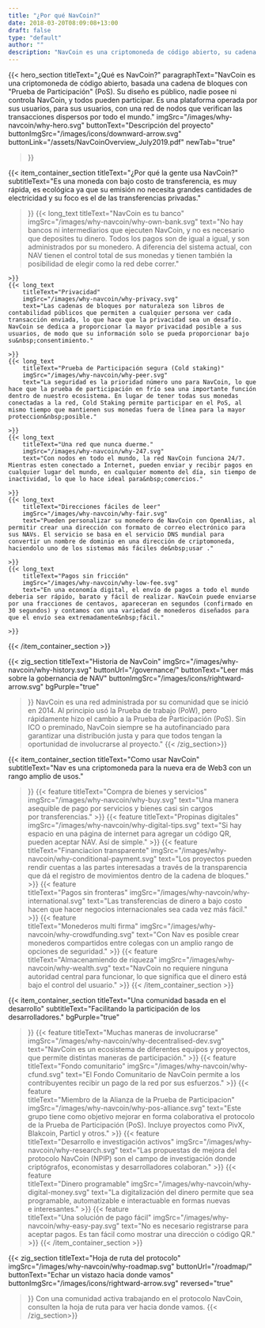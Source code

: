 ```yaml
---
title: "¿Por qué NavCoin?"
date: 2018-03-20T08:09:08+13:00
draft: false
type: "default"
author: ""
description: "NavCoin es una criptomoneda de código abierto, su cadena de bloques está basada en el concenso de la &#34;Prueba de Participación&#34; (PoS). Es una plataforma descentralizada apoyada por sus usuarios."
---
```

{{< hero_section
titleText="¿Qué es NavCoin?"
paragraphText="NavCoin es una criptomoneda de código abierto, basada una cadena de bloques con &#34;Prueba de Participación&#34; (PoS). Su diseño es público, nadie posee ni controla NavCoin, y todos pueden participar. Es una plataforma operada por sus usuarios, para sus usuarios, con una red de nodos que verifican las transacciones dispersos por todo el&nbsp;mundo."
imgSrc="/images/why-navcoin/why-hero.svg"
buttonText="Descripción del proyecto"
buttonImgSrc="/images/icons/downward-arrow.svg"
buttonLink="/assets/NavCoinOverview_July2019.pdf"
newTab="true"
>}}

{{< item_container_section
    titleText="¿Por qué la gente usa&nbsp;NavCoin?"
    subtitleText="Es una moneda con bajo costo de transferencia, es muy rápida, es ecológica ya que su emisión no necesita grandes cantidades de electricidad y su foco es el de las transferencias privadas."
>}}
    {{< long_text
        titleText="NavCoin es tu banco"
        imgSrc="/images/why-navcoin/why-own-bank.svg"
        text="No hay bancos ni intermediarios que ejecuten NavCoin, y no es necesario que deposites tu dinero. Todos los pagos son de igual a igual, y son administrados por su monedero. A diferencia del sistema actual, con NAV tienen el control total de sus monedas y tienen también la posibilidad de elegir como la red debe&nbsp;correr."

    >}}
    {{< long_text
        titleText="Privacidad"
        imgSrc="/images/why-navcoin/why-privacy.svg"
        text="Las cadenas de bloques por naturaleza son libros de contabilidad públicos que permiten a cualquier persona ver cada transacción enviada, lo que hace que la privacidad sea un desafío. NavCoin se dedica a proporcionar la mayor privacidad posible a sus usuarios, de modo que su información solo se pueda proporcionar bajo su&nbsp;consentimiento."

    >}}
    {{< long_text
        titleText="Prueba de Participación segura (Cold staking)"
        imgSrc="/images/why-navcoin/why-peer.svg"
        text="La seguridad es la prioridad número uno para NavCoin, lo que hace que la prueba de participación en frío sea una importante función dentro de nuestro ecosistema. En lugar de tener todas sus monedas conectadas a la red, Cold Staking permite participar en el PoS, al mismo tiempo que mantienen sus monedas fuera de línea para la mayor proteccion&nbsp;posible."

    >}}
    {{< long_text
        titleText="Una red que nunca duerme."
        imgSrc="/images/why-navcoin/why-247.svg"
        text="Con nodos en todo el mundo, la red NavCoin funciona 24/7. Mientras esten conectado a Internet, pueden enviar y recibir pagos en cualquier lugar del mundo, en cualquier momento del día, sin tiempo de inactividad, lo que lo hace ideal para&nbsp;comercios."

    >}}
    {{< long_text
        titleText="Direcciones fáciles de leer"
        imgSrc="/images/why-navcoin/why-fair.svg"
        text="Pueden personalizar su monedero de NavCoin con OpenAlias, al permitir crear una dirección con formato de correo electrónico para sus NAVs. El servicio se basa en el servicio DNS mundial para convertir un nombre de dominio en una dirección de criptomoneda, haciendolo uno de los sistemas más fáciles de&nbsp;usar ."

    >}}
    {{< long_text
        titleText="Pagos sin fricción"
        imgSrc="/images/why-navcoin/why-low-fee.svg"
        text="En una economía digital, el envío de pagos a todo el mundo deberia ser rápido, barato y fácil de realizar. NavCoin puede enviarse por una fracciones de centavos, apareceran en segundos (confirmado en 30 segundos) y contamos con una variedad de monederos diseñados para que el envío sea extremadamente&nbsp;fácil."

    >}}
{{< /item_container_section >}}

{{< zig_section
  titleText="Historia de NavCoin"
  imgSrc="/images/why-navcoin/why-history.svg"
  buttonUrl="/governance/"
  buttonText="Leer más sobre la gobernancia de NAV"
  buttonImgSrc="/images/icons/rightward-arrow.svg"
  bgPurple="true"
>}}
NavCoin es una red administrada por su comunidad que se inició en 2014. Al principio usó la Prueba de trabajo (PoW), pero rápidamente hizo el cambio a la Prueba de Participación (PoS). Sin ICO o preminado, NavCoin siempre se ha autofinanciado para garantizar una distribución justa y para que todos tengan la oportunidad de involucrarse al&nbsp;proyecto."
{{< /zig_section>}}

{{< item_container_section
    titleText="Como usar&nbsp;NavCoin"
    subtitleText="Nav es una criptomoneda para la nueva era de Web3 con un rango amplio de&nbsp;usos."
>}}
    {{< feature
        titleText="Compra de bienes y servicios"
        imgSrc="/images/why-navcoin/why-buy.svg"
        text="Una manera asequible de pago por servicios y bienes casi sin cargos por&nbsp;transferencias."
    >}}
    {{< feature
        titleText="Propinas digitales"
        imgSrc="/images/why-navcoin/why-digital-tips.svg"
        text="Si hay espacio en una página de internet para agregar un código QR, pueden aceptar NAV. Así de&nbsp;simple."
    >}}
    {{< feature                 
        titleText="Financiacion transparente"
        imgSrc="/images/why-navcoin/why-conditional-payment.svg"
        text="Los proyectos pueden rendir cuentas a las partes interesadas a través de la transparencia que dá el registro de movimientos dentro de la cadena de&nbsp;bloques."
    >}}
    {{< feature                 
        titleText="Pagos sin fronteras"
        imgSrc="/images/why-navcoin/why-international.svg"
        text="Las transferencias de dinero a bajo costo hacen que hacer negocios internacionales sea cada vez más&nbsp;fácil."
    >}}
    {{< feature                 
        titleText="Monederos multi firma"
        imgSrc="/images/why-navcoin/why-crowdfunding.svg"
        text="Con Nav es posible crear monederos compartidos entre colegas con un amplio rango de opciones de&nbsp;seguridad."
    >}}
    {{< feature                 
        titleText="Almacenamiendo de riqueza"
        imgSrc="/images/why-navcoin/why-wealth.svg"
        text="NavCoin no requiere ninguna autoridad central para funcionar, lo que significa que el dinero está bajo el control del&nbsp;usuario."
    >}}
{{< /item_container_section >}}


{{< item_container_section
    titleText="Una comunidad basada en el desarrollo"
    subtitleText="Facilitando la participación de los desarrolladores."
    bgPurple="true"
>}}
    {{< feature
        titleText="Muchas maneras de involucrarse"
        imgSrc="/images/why-navcoin/why-decentralised-dev.svg"
        text="NavCoin es un ecosistema de diferentes equipos y proyectos, que permite distintas maneras de&nbsp;participación."
    >}}
    {{< feature
        titleText="Fondo comunitario"
        imgSrc="/images/why-navcoin/why-cfund.svg"
        text="El Fondo Comunitario de NavCoin permite a los contribuyentes recibir un pago de la red por sus&nbsp;esfuerzos."
    >}}
    {{< feature                 
        titleText="Miembro de la Alianza de la Prueba de Participacion"
        imgSrc="/images/why-navcoin/why-pos-alliance.svg"
        text="Este grupo tiene como objetivo mejorar en forma colaborativa el protocolo de la Prueba de Participación (PoS). Incluye proyectos como PivX, Blakcoin, Particl y&nbsp;otros."
    >}}
    {{< feature                 
        titleText="Desarrollo e investigación activos"
        imgSrc="/images/why-navcoin/why-research.svg"
        text="Las propuestas de mejora del protocolo NavCoin (NPIP) son el campo de investigación donde criptógrafos, economistas y desarrolladores&nbsp;colaboran."
    >}}
    {{< feature                 
        titleText="Dinero programable"
        imgSrc="/images/why-navcoin/why-digital-money.svg"
        text="La digitalización del dinero permite que sea programable, automatizable e interactuable en formas nuevas e&nbsp;interesantes."
    >}}
    {{< feature                 
        titleText="Una solución de pago fácil"
        imgSrc="/images/why-navcoin/why-easy-pay.svg"
        text="No es necesario registrarse para aceptar pagos. Es tan fácil como mostrar una dirección o código&nbsp;QR."
    >}}
{{< /item_container_section >}}

{{< zig_section
titleText="Hoja de ruta del protocolo"
imgSrc="/images/why-navcoin/why-roadmap.svg"
buttonUrl="/roadmap/"
buttonText="Echar un vistazo hacia donde vamos"
buttonImgSrc="/images/icons/rightward-arrow.svg"
reversed="true"
>}}
Con una comunidad activa trabajando en el protocolo NavCoin, consulten la hoja de ruta para ver hacia donde&nbsp;vamos.
{{< /zig_section>}}
